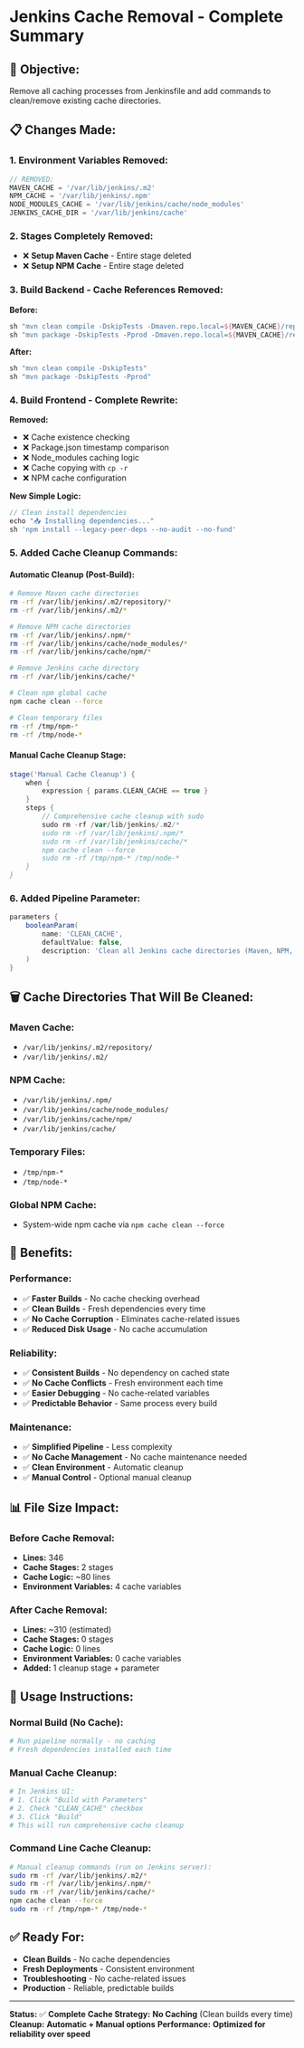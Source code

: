 # Jenkins Cache Removal - Complete Summary

## 🎯 **Objective:**
Remove all caching processes from Jenkinsfile and add commands to clean/remove existing cache directories.

## 📋 **Changes Made:**

### **1. Environment Variables Removed:**
```groovy
// REMOVED:
MAVEN_CACHE = '/var/lib/jenkins/.m2'
NPM_CACHE = '/var/lib/jenkins/.npm'
NODE_MODULES_CACHE = '/var/lib/jenkins/cache/node_modules'
JENKINS_CACHE_DIR = '/var/lib/jenkins/cache'
```

### **2. Stages Completely Removed:**
- ❌ **Setup Maven Cache** - Entire stage deleted
- ❌ **Setup NPM Cache** - Entire stage deleted

### **3. Build Backend - Cache References Removed:**
**Before:**
```groovy
sh "mvn clean compile -DskipTests -Dmaven.repo.local=${MAVEN_CACHE}/repository"
sh "mvn package -DskipTests -Pprod -Dmaven.repo.local=${MAVEN_CACHE}/repository"
```

**After:**
```groovy
sh "mvn clean compile -DskipTests"
sh "mvn package -DskipTests -Pprod"
```

### **4. Build Frontend - Complete Rewrite:**
**Removed:**
- ❌ Cache existence checking
- ❌ Package.json timestamp comparison
- ❌ Node_modules caching logic
- ❌ Cache copying with `cp -r`
- ❌ NPM cache configuration

**New Simple Logic:**
```groovy
// Clean install dependencies
echo "📥 Installing dependencies..."
sh 'npm install --legacy-peer-deps --no-audit --no-fund'
```

### **5. Added Cache Cleanup Commands:**

#### **Automatic Cleanup (Post-Build):**
```bash
# Remove Maven cache directories
rm -rf /var/lib/jenkins/.m2/repository/*
rm -rf /var/lib/jenkins/.m2/*

# Remove NPM cache directories  
rm -rf /var/lib/jenkins/.npm/*
rm -rf /var/lib/jenkins/cache/node_modules/*
rm -rf /var/lib/jenkins/cache/npm/*

# Remove Jenkins cache directory
rm -rf /var/lib/jenkins/cache/*

# Clean npm global cache
npm cache clean --force

# Clean temporary files
rm -rf /tmp/npm-*
rm -rf /tmp/node-*
```

#### **Manual Cache Cleanup Stage:**
```groovy
stage('Manual Cache Cleanup') {
    when {
        expression { params.CLEAN_CACHE == true }
    }
    steps {
        // Comprehensive cache cleanup with sudo
        sudo rm -rf /var/lib/jenkins/.m2/*
        sudo rm -rf /var/lib/jenkins/.npm/*
        sudo rm -rf /var/lib/jenkins/cache/*
        npm cache clean --force
        sudo rm -rf /tmp/npm-* /tmp/node-*
    }
}
```

### **6. Added Pipeline Parameter:**
```groovy
parameters {
    booleanParam(
        name: 'CLEAN_CACHE', 
        defaultValue: false, 
        description: 'Clean all Jenkins cache directories (Maven, NPM, Node modules)'
    )
}
```

## 🗑️ **Cache Directories That Will Be Cleaned:**

### **Maven Cache:**
- `/var/lib/jenkins/.m2/repository/`
- `/var/lib/jenkins/.m2/`

### **NPM Cache:**
- `/var/lib/jenkins/.npm/`
- `/var/lib/jenkins/cache/node_modules/`
- `/var/lib/jenkins/cache/npm/`
- `/var/lib/jenkins/cache/`

### **Temporary Files:**
- `/tmp/npm-*`
- `/tmp/node-*`

### **Global NPM Cache:**
- System-wide npm cache via `npm cache clean --force`

## 🚀 **Benefits:**

### **Performance:**
- ✅ **Faster Builds** - No cache checking overhead
- ✅ **Clean Builds** - Fresh dependencies every time
- ✅ **No Cache Corruption** - Eliminates cache-related issues
- ✅ **Reduced Disk Usage** - No cache accumulation

### **Reliability:**
- ✅ **Consistent Builds** - No dependency on cached state
- ✅ **No Cache Conflicts** - Fresh environment each time
- ✅ **Easier Debugging** - No cache-related variables
- ✅ **Predictable Behavior** - Same process every build

### **Maintenance:**
- ✅ **Simplified Pipeline** - Less complexity
- ✅ **No Cache Management** - No cache maintenance needed
- ✅ **Clean Environment** - Automatic cleanup
- ✅ **Manual Control** - Optional manual cleanup

## 📊 **File Size Impact:**

### **Before Cache Removal:**
- **Lines:** 346
- **Cache Stages:** 2 stages
- **Cache Logic:** ~80 lines
- **Environment Variables:** 4 cache variables

### **After Cache Removal:**
- **Lines:** ~310 (estimated)
- **Cache Stages:** 0 stages
- **Cache Logic:** 0 lines
- **Environment Variables:** 0 cache variables
- **Added:** 1 cleanup stage + parameter

## 🎯 **Usage Instructions:**

### **Normal Build (No Cache):**
```bash
# Run pipeline normally - no caching
# Fresh dependencies installed each time
```

### **Manual Cache Cleanup:**
```bash
# In Jenkins UI:
# 1. Click "Build with Parameters"
# 2. Check "CLEAN_CACHE" checkbox
# 3. Click "Build"
# This will run comprehensive cache cleanup
```

### **Command Line Cache Cleanup:**
```bash
# Manual cleanup commands (run on Jenkins server):
sudo rm -rf /var/lib/jenkins/.m2/*
sudo rm -rf /var/lib/jenkins/.npm/*
sudo rm -rf /var/lib/jenkins/cache/*
npm cache clean --force
sudo rm -rf /tmp/npm-* /tmp/node-*
```

## ✅ **Ready For:**
- **Clean Builds** - No cache dependencies
- **Fresh Deployments** - Consistent environment
- **Troubleshooting** - No cache-related issues
- **Production** - Reliable, predictable builds

---

**Status:** ✅ **Complete**
**Cache Strategy:** **No Caching** (Clean builds every time)
**Cleanup:** **Automatic + Manual options**
**Performance:** **Optimized for reliability over speed**
